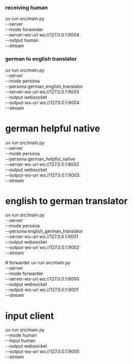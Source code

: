 ### receiving human
uv run src/main.py \
    --server \
    --mode forwarder \
    --server-ws-uri ws://127.0.0.1:9004 \
    --output human \
    --stream

### german to english translator
uv run src/main.py \
    --server \
    --mode persona \
    --persona german_english_translator \
    --server-ws-uri ws://127.0.0.1:9003 \
    --output websocket \
    --output-ws-uri ws://127.0.0.1:9004 \
    --stream

# german helpful native
uv run src/main.py \
    --server \
    --mode persona \
    --persona german_helpful_native \
    --server-ws-uri ws://127.0.0.1:9002 \
    --output websocket \
    --output-ws-uri ws://127.0.0.1:9003 \
    --stream

# english to german translator
uv run src/main.py \
    --server \
    --mode persona \
    --persona english_german_translator \
    --server-ws-uri ws://127.0.0.1:9001 \
    --output websocket \
    --output-ws-uri ws://127.0.0.1:9002 \
    --stream

# forwarder
uv run src/main.py \
    --server \
    --mode forwarder \
    --server-ws-uri ws://127.0.0.1:9000 \
    --output websocket \
    --output-ws-uri ws://127.0.0.1:9001 \
    --stream

# input client
uv run src/main.py \
    --mode human \
    --input human \
    --output websocket \
    --output-ws-uri ws://127.0.0.1:9000 \
    --stream